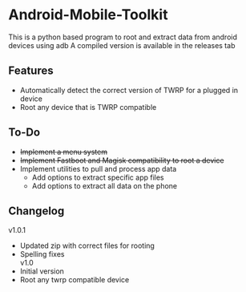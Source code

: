 # Android-Mobile-Toolkit
This is a python based program to root and extract data from android devices using adb
A compiled version is available in the releases tab

## Features
+ Automatically detect the correct version of TWRP for a plugged in device
+ Root any device that is TWRP compatible

## To-Do
+ ~~Implement a menu system~~
+ ~~Implement Fastboot and Magisk compatibility to root a device~~
+ Implement utilities to pull and process app data
  + Add options to extract specific app files
  + Add options to extract all data on the phone

## Changelog
v1.0.1
+ Updated zip with correct files for rooting
+ Spelling fixes\
v1.0
+ Initial version
+ Root any twrp compatible device
